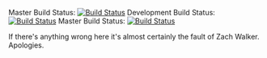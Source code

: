 Master Build Status: [![Build Status](https://travis-ci.org/CrazyCamie456/group14.svg?branch=master)](https://travis-ci.org/CrazyCamie456/group14)
Development Build Status: [![Build Status](https://travis-ci.org/CrazyCamie456/group14.svg?branch=development)](https://travis-ci.org/CrazyCamie456/group14)
Master Build Status: [![Build Status](https://travis-ci.org/CrazyCamie456/group14.svg?branch=release)](https://travis-ci.org/CrazyCamie456/group14)

If there's anything wrong here it's almost certainly the fault of Zach Walker. Apologies.
